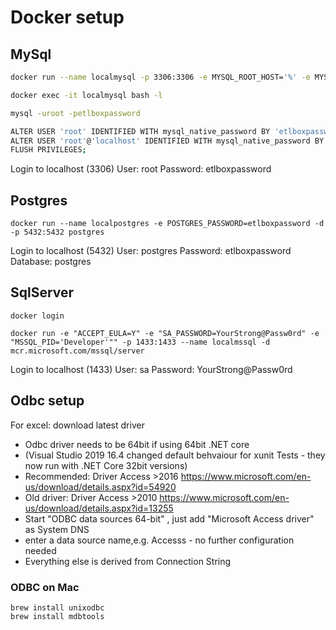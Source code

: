 # Docker setup

## MySql

```bash
docker run --name localmysql -p 3306:3306 -e MYSQL_ROOT_HOST='%' -e MYSQL_ROOT_PASSWORD='etlboxpassword' -d mysql/mysql-server

docker exec -it localmysql bash -l

mysql -uroot -petlboxpassword

ALTER USER 'root' IDENTIFIED WITH mysql_native_password BY 'etlboxpassword';
ALTER USER 'root'@'localhost' IDENTIFIED WITH mysql_native_password BY 'etlboxpassword';
FLUSH PRIVILEGES;
```

Login to 
localhost (3306)
User: root
Password: etlboxpassword


## Postgres

```
docker run --name localpostgres -e POSTGRES_PASSWORD=etlboxpassword -d -p 5432:5432 postgres
```

Login to
localhost (5432)
User: postgres
Password: etlboxpassword
Database: postgres


## SqlServer

```
docker login

docker run -e "ACCEPT_EULA=Y" -e "SA_PASSWORD=YourStrong@Passw0rd" -e "MSSQL_PID='Developer'"" -p 1433:1433 --name localmssql -d mcr.microsoft.com/mssql/server
```

Login to
localhost (1433)
User: sa
Password: YourStrong@Passw0rd


## Odbc setup

For excel: download latest driver
- Odbc driver needs to be 64bit if using 64bit .NET core 
- (Visual Studio 2019 16.4 changed default behvaiour for xunit Tests - they now run with .NET Core 32bit versions)
- Recommended: Driver Access >2016 https://www.microsoft.com/en-us/download/details.aspx?id=54920
- Old driver: Driver Access >2010 https://www.microsoft.com/en-us/download/details.aspx?id=13255
- Start "ODBC data sources 64-bit" , just add "Microsoft Access driver" as System DNS
 - enter a data source name,e.g. Accesss - no further configuration needed
- Everything else is derived from Connection String

### ODBC on Mac
```
brew install unixodbc
brew install mdbtools
```